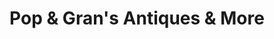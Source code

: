---
title: "Pop & Gran's Antiques & More"
url: /grandview/pop-und-grans-antiques-und-more/
shop: Antiquitäten
---